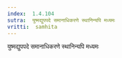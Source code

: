 ```yaml
---
index:  1.4.104
sutra:  युष्मद्युपपदे समानाधिकरणे स्थानिन्यपि मध्यमः
vritti:  samhita 
---
```


युष्मद्युपपदे समानाधिकरणे स्थानिन्यपि मध्यमः


